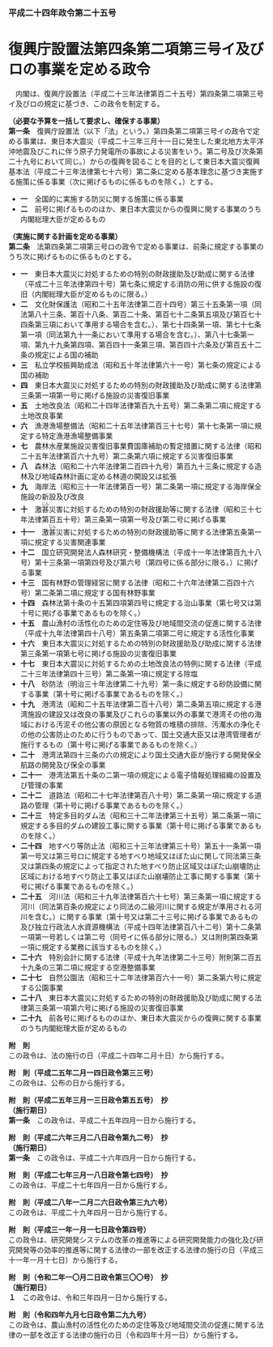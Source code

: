 ### 平成二十四年政令第二十五号  
# 復興庁設置法第四条第二項第三号イ及びロの事業を定める政令  
　内閣は、復興庁設置法（平成二十三年法律第百二十五号）第四条第二項第三号イ及びロの規定に基づき、この政令を制定する。  
  
**（必要な予算を一括して要求し、確保する事業）**  
**第一条**　復興庁設置法（以下「法」という。）第四条第二項第三号イの政令で定める事業は、東日本大震災（平成二十三年三月十一日に発生した東北地方太平洋沖地震及びこれに伴う原子力発電所の事故による災害をいう。第二号及び次条第二十九号において同じ。）からの復興を図ることを目的として東日本大震災復興基本法（平成二十三年法律第七十六号）第二条に定める基本理念に基づき実施する施策に係る事業（次に掲げるものに係るものを除く。）とする。  
* **一**　全国的に実施する防災に関する施策に係る事業  
* **二**　前号に掲げるもののほか、東日本大震災からの復興に関する事業のうち内閣総理大臣が定めるもの  
  
**（実施に関する計画を定める事業）**  
**第二条**　法第四条第二項第三号ロの政令で定める事業は、前条に規定する事業のうち次に掲げるものに係るものとする。  
* **一**　東日本大震災に対処するための特別の財政援助及び助成に関する法律（平成二十三年法律第四十号）第七条に規定する消防の用に供する施設の復旧（内閣総理大臣が定めるものに限る。）  
* **二**　文化財保護法（昭和二十五年法律第二百十四号）第三十五条第一項（同法第八十三条、第百十八条、第百二十条、第百七十二条第五項及び第百七十四条第三項において準用する場合を含む。）、第七十四条第一項、第七十七条第一項（同法第九十一条において準用する場合を含む。）、第八十七条第一項、第九十九条第四項、第百四十一条第三項、第百四十六条及び第百五十二条の規定による国の補助  
* **三**　私立学校振興助成法（昭和五十年法律第六十一号）第七条の規定による国の補助  
* **四**　東日本大震災に対処するための特別の財政援助及び助成に関する法律第三条第一項第一号に掲げる施設の災害復旧事業  
* **五**　土地改良法（昭和二十四年法律第百九十五号）第二条第二項に規定する土地改良事業  
* **六**　漁港漁場整備法（昭和二十五年法律第百三十七号）第十七条第一項に規定する特定漁港漁場整備事業  
* **七**　農林水産業施設災害復旧事業費国庫補助の暫定措置に関する法律（昭和二十五年法律第百六十九号）第二条第六項に規定する災害復旧事業  
* **八**　森林法（昭和二十六年法律第二百四十九号）第百九十三条に規定する造林及び地域森林計画に定める林道の開設又は拡張  
* **九**　海岸法（昭和三十一年法律第百一号）第二条第一項に規定する海岸保全施設の新設及び改良  
* **十**　激<ruby>甚<rt>じん</rt></ruby>災害に対処するための特別の財政援助等に関する法律（昭和三十七年法律第百五十号）第三条第一項第一号及び第二号に掲げる事業  
* **十一**　激<ruby>甚<rt>じん</rt></ruby>災害に対処するための特別の財政援助等に関する法律第五条第一項に規定する災害関連事業  
* **十二**　国立研究開発法人森林研究・整備機構法（平成十一年法律第百九十八号）第十三条第一項第四号及び第六号（第四号に係る部分に限る。）に掲げる事業  
* **十三**　国有林野の管理経営に関する法律（昭和二十六年法律第二百四十六号）第二条第二項に規定する国有林野事業  
* **十四**　森林法第十条の十五第四項第四号に規定する治山事業（第七号又は第十号に掲げる事業であるものを除く。）  
* **十五**　農山漁村の活性化のための定住等及び地域間交流の促進に関する法律（平成十九年法律第四十八号）第五条第二項第二号に規定する活性化事業  
* **十六**　東日本大震災に対処するための特別の財政援助及び助成に関する法律第三条第一項第七号に掲げる施設の災害復旧事業  
* **十七**　東日本大震災に対処するための土地改良法の特例に関する法律（平成二十三年法律第四十三号）第二条第一項に規定する除塩  
* **十八**　砂防法（明治三十年法律第二十九号）第一条に規定する砂防設備に関する事業（第十号に掲げる事業であるものを除く。）  
* **十九**　港湾法（昭和二十五年法律第二百十八号）第二条第五項に規定する港湾施設の建設又は改良の事業及びこれらの事業以外の事業で港湾その他の海域における汚泥その他公害の原因となる物質の堆積の排除、汚濁水の浄化その他の公害防止のために行うものであって、国土交通大臣又は港湾管理者が施行するもの（第十号に掲げる事業であるものを除く。）  
* **二十**　港湾法第四十三条の六の規定により国土交通大臣が施行する開発保全航路の開発及び保全の事業  
* **二十一**　港湾法第五十条の二第一項の規定による電子情報処理組織の設置及び管理の事業  
* **二十二**　道路法（昭和二十七年法律第百八十号）第二条第一項に規定する道路の管理（第十号に掲げる事業であるものを除く。）  
* **二十三**　特定多目的ダム法（昭和三十二年法律第三十五号）第二条第一項に規定する多目的ダムの建設工事に関する事業（第十号に掲げる事業であるものを除く。）  
* **二十四**　地すべり等防止法（昭和三十三年法律第三十号）第五十一条第一項第一号又は第三号ロに規定する地すべり地域又はぼた山に関して同法第三条又は第四条の規定によって指定された地すべり防止区域又はぼた山崩壊防止区域における地すべり防止工事又はぼた山崩壊防止工事に関する事業（第十号に掲げる事業であるものを除く。）  
* **二十五**　河川法（昭和三十九年法律第百六十七号）第三条第一項に規定する河川（同法第百条の規定により同法の二級河川に関する規定が準用される河川を含む。）に関する事業（第十号又は第二十三号に掲げる事業であるもの及び独立行政法人水資源機構法（平成十四年法律第百八十二号）第十二条第一項第一号若しくは第二号（同号イに係る部分に限る。）又は附則第四条第一項に規定する業務に該当するものを除く。）  
* **二十六**　特別会計に関する法律（平成十九年法律第二十三号）附則第二百五十九条の三第二項に規定する空港整備事業  
* **二十七**　自然公園法（昭和三十二年法律第百六十一号）第二条第六号に規定する公園事業  
* **二十八**　東日本大震災に対処するための特別の財政援助及び助成に関する法律第三条第一項第六号に掲げる施設の災害復旧事業  
* **二十九**　前各号に掲げるもののほか、東日本大震災からの復興に関する事業のうち内閣総理大臣が定めるもの  
  
**附　則**  
この政令は、法の施行の日（平成二十四年二月十日）から施行する。  
  
**附　則（平成二五年二月一四日政令第三三号）**  
この政令は、公布の日から施行する。  
  
**附　則（平成二五年三月一三日政令第五五号）　抄**  
**（施行期日）**  
**第一条**　この政令は、平成二十五年四月一日から施行する。  
  
**附　則（平成二六年三月二八日政令第九二号）　抄**  
**（施行期日）**  
**第一条**　この政令は、平成二十六年四月一日から施行する。  
  
**附　則（平成二七年三月一八日政令第七四号）　抄**  
この政令は、平成二十七年四月一日から施行する。  
  
**附　則（平成二八年一二月二六日政令第三九六号）**  
この政令は、平成二十九年四月一日から施行する。  
  
**附　則（平成三一年一月一七日政令第四号）**  
この政令は、研究開発システムの改革の推進等による研究開発能力の強化及び研究開発等の効率的推進等に関する法律の一部を改正する法律の施行の日（平成三十一年一月十七日）から施行する。  
  
**附　則（令和二年一〇月二日政令第三〇〇号）　抄**  
**（施行期日）**  
**１**　この政令は、令和三年四月一日から施行する。  
  
**附　則（令和四年九月七日政令第二九九号）**  
この政令は、農山漁村の活性化のための定住等及び地域間交流の促進に関する法律の一部を改正する法律の施行の日（令和四年十月一日）から施行する。  
  
